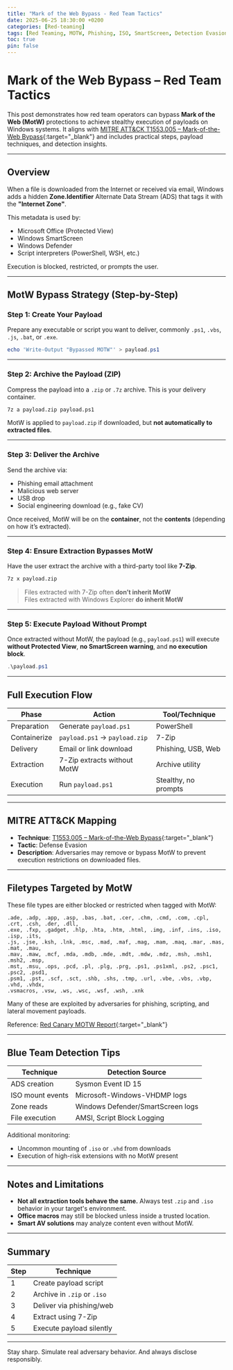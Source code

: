 ```yaml
---
title: "Mark of the Web Bypass - Red Team Tactics"
date: 2025-06-25 18:30:00 +0200
categories: [Red-teaming]
tags: [Red Teaming, MOTW, Phishing, ISO, SmartScreen, Detection Evasion, T1553.005]
toc: true
pin: false
---
```


# Mark of the Web Bypass – Red Team Tactics

This post demonstrates how red team operators can bypass **Mark of the Web (MotW)** protections to achieve stealthy execution of payloads on Windows systems. It aligns with [MITRE ATT&CK T1553.005 – Mark-of-the-Web Bypass](https://attack.mitre.org/techniques/T1553/005/){:target="_blank"} and includes practical steps, payload techniques, and detection insights.

---

## Overview

When a file is downloaded from the Internet or received via email, Windows adds a hidden **Zone.Identifier** Alternate Data Stream (ADS) that tags it with the **"Internet Zone"**.

This metadata is used by:
- Microsoft Office (Protected View)
- Windows SmartScreen
- Windows Defender
- Script interpreters (PowerShell, WSH, etc.)

Execution is blocked, restricted, or prompts the user.

---

## MotW Bypass Strategy (Step-by-Step)

### Step 1: Create Your Payload

Prepare any executable or script you want to deliver, commonly `.ps1`, `.vbs`, `.js`, `.bat`, or `.exe`.

```powershell
echo 'Write-Output "Bypassed MOTW"' > payload.ps1
```

---

### Step 2: Archive the Payload (ZIP)

Compress the payload into a `.zip` or `.7z` archive. This is your delivery container.

```bash
7z a payload.zip payload.ps1
```

MotW is applied to `payload.zip` if downloaded, but **not automatically to extracted files**.

---

### Step 3: Deliver the Archive

Send the archive via:
- Phishing email attachment
- Malicious web server
- USB drop
- Social engineering download (e.g., fake CV)

Once received, MotW will be on the **container**, not the **contents** (depending on how it’s extracted).

---

### Step 4: Ensure Extraction Bypasses MotW

Have the user extract the archive with a third-party tool like **7-Zip**.

```bash
7z x payload.zip
```

> Files extracted with 7-Zip often **don’t inherit MotW**  
> Files extracted with Windows Explorer **do inherit MotW**

---

### Step 5: Execute Payload Without Prompt

Once extracted without MotW, the payload (e.g., `payload.ps1`) will execute **without Protected View**, **no SmartScreen warning**, and **no execution block**.

```powershell
.\payload.ps1
```

---

## Full Execution Flow

| Phase          | Action                         | Tool/Technique                   |
|----------------|--------------------------------|----------------------------------|
| Preparation    | Generate `payload.ps1`         | PowerShell                       |
| Containerize   | `payload.ps1` → `payload.zip`  | 7-Zip                            |
| Delivery       | Email or link download         | Phishing, USB, Web               |
| Extraction     | 7-Zip extracts without MotW    | Archive utility                  |
| Execution      | Run `payload.ps1`              | Stealthy, no prompts             |

---

## MITRE ATT&CK Mapping

- **Technique**: [T1553.005 – Mark-of-the-Web Bypass](https://attack.mitre.org/techniques/T1553/005/){:target="_blank"}
- **Tactic**: Defense Evasion
- **Description**: Adversaries may remove or bypass MotW to prevent execution restrictions on downloaded files.

---

## Filetypes Targeted by MotW

These file types are either blocked or restricted when tagged with MotW:

```
.ade, .adp, .app, .asp, .bas, .bat, .cer, .chm, .cmd, .com, .cpl, .crt, .csh, .der, .dll,
.exe, .fxp, .gadget, .hlp, .hta, .htm, .html, .img, .inf, .ins, .iso, .isp, .its,
.js, .jse, .ksh, .lnk, .msc, .mad, .maf, .mag, .mam, .maq, .mar, .mas, .mat, .mau,
.mav, .maw, .mcf, .mda, .mdb, .mde, .mdt, .mdw, .mdz, .msh, .msh1, .msh2, .msp,
.mst, .msu, .ops, .pcd, .pl, .plg, .prg, .ps1, .ps1xml, .ps2, .psc1, .psc2, .psd1,
.psm1, .pst, .scf, .sct, .shb, .shs, .tmp, .url, .vbe, .vbs, .vbp, .vhd, .vhdx,
.vsmacros, .vsw, .ws, .wsc, .wsf, .wsh, .xnk
```

Many of these are exploited by adversaries for phishing, scripting, and lateral movement payloads.

Reference: [Red Canary MOTW Report](https://redcanary.com/threat-detection-report/techniques/mark-of-the-web-bypass/){:target="_blank"}

---

## Blue Team Detection Tips

| Technique         | Detection Source                   |
|------------------|------------------------------------|
| ADS creation      | Sysmon Event ID 15                 |
| ISO mount events  | Microsoft-Windows-VHDMP logs       |
| Zone reads        | Windows Defender/SmartScreen logs  |
| File execution    | AMSI, Script Block Logging         |

Additional monitoring:
- Uncommon mounting of `.iso` or `.vhd` from downloads
- Execution of high-risk extensions with no MotW present

---

## Notes and Limitations

- **Not all extraction tools behave the same.** Always test `.zip` and `.iso` behavior in your target's environment.
- **Office macros** may still be blocked unless inside a trusted location.
- **Smart AV solutions** may analyze content even without MotW.

---

## Summary

| Step     | Technique                     |
|----------|-------------------------------|
| 1        | Create payload script         |
| 2        | Archive in `.zip` or `.iso`   |
| 3        | Deliver via phishing/web      |
| 4        | Extract using 7-Zip           |
| 5        | Execute payload silently      |

---

Stay sharp. Simulate real adversary behavior. And always disclose responsibly.
